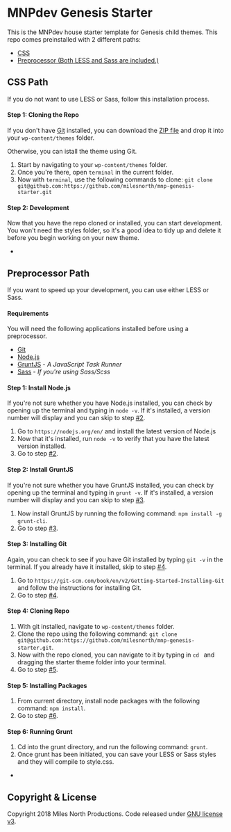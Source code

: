 # MNPdev Genesis Starter
This is the MNPdev house starter template for Genesis child themes. This repo comes preinstalled with 2 different paths:
- [CSS](#css-path)
- [Preprocessor (Both LESS and Sass are included.)](#preprocessor-path)

## CSS Path
If you do not want to use LESS or Sass, follow this installation process.

#### Step 1: Cloning the Repo
If you don't have [Git](https://git-scm.com/book/en/v2/Getting-Started-Installing-Git) installed, you can download the [ZIP file](https://github.com/milesnorth/mnp-genesis-starter/archive/master.zip) and drop it into your `wp-content/themes` folder.

Otherwise, you can istall the theme using Git.

1. Start by navigating to your `wp-content/themes` folder.
2. Once you're there, open `terminal` in the current folder.
3. Now with `terminal`, use the following commands to clone: `git clone git@github.com:https://github.com/milesnorth/mnp-genesis-starter.git`

#### Step 2: Development
Now that you have the repo cloned or installed, you can start development.
You won't need the styles folder, so it's a good idea to tidy up and delete it before you begin working on your new theme.

-

## Preprocessor Path
If you want to speed up your development, you can use either LESS or Sass.

#### Requirements
You will need the following applications installed before using a preprocessor.
- [Git](https://git-scm.com/book/en/v2/Getting-Started-Installing-Git)
- [Node.js](http://nodejs.org/)
- [GruntJS](http://gruntjs.com/) - _A JavaScript Task Runner_
- [Sass](http://sass-lang.com/install) - _If you're using Sass/Scss_


#### Step 1: Install Node.js
If you're not sure whether you have Node.js installed, you can check by opening up the terminal and typing in `node -v`. If it's installed, a version number will display and you can skip to step [#2](#step-2-installing-gruntjs).

1. Go to `https://nodejs.org/en/` and install the latest version of Node.js
2. Now that it's installed, run `node -v` to verify that you have the latest version installed.
3. Go to step [#2](#step-2-installing-gruntjs).

#### Step 2: Install GruntJS
If you're not sure whether you have GruntJS installed, you can check by opening up the terminal and typing in `grunt -v`. If it's installed, a version number will display and you can skip to step [#3](#step-3-installing-git).

1. Now install GruntJS by running the following command: `npm install -g grunt-cli`.
2. Go to step [#3](#step-3-installing-git).

#### Step 3: Installing Git
Again, you can check to see if you have Git installed by typing `git -v` in the terminal. If you already have it installed, skip to step [#4](#step-4-cloning-repo).

1. Go to `https://git-scm.com/book/en/v2/Getting-Started-Installing-Git` and follow the instructions for installing Git.
2. Go to step [#4](#step-4-cloning-repo).

#### Step 4: Cloning Repo
1. With git installed, navigate to `wp-content/themes` folder.
2. Clone the repo using the following command: `git clone git@github.com:https://github.com/milesnorth/mnp-genesis-starter.git`.
3. Now with the repo cloned, you can navigate to it by typing in `cd ` and dragging the starter theme folder into your terminal.
3. Go to step [#5](#step-5-installing-packages).

#### Step 5: Installing Packages
1. From current directory, install node packages with the following command: `npm install`.
2. Go to step [#6](#step-6-running-grunt).

#### Step 6: Running Grunt
1. Cd into the grunt directory, and run the following command: `grunt`.
2. Once grunt has been initiated, you can save your LESS or Sass styles and they will compile to style.css.

-

## Copyright & License
Copyright 2018 Miles North Productions. Code released under [GNU license v3](http://www.gnu.org/licenses/gpl-3.0.html).
